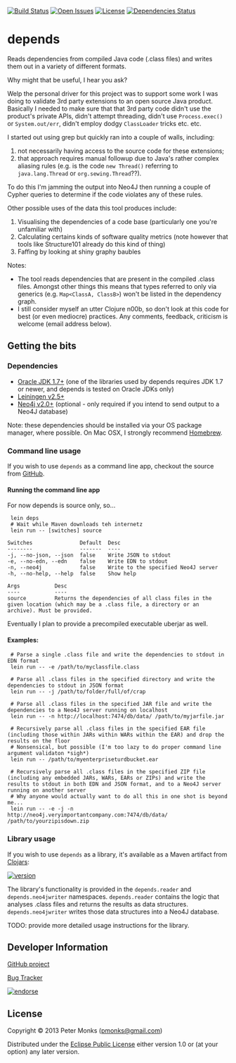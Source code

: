 [![Build Status](https://travis-ci.com/pmonks/depends.svg?branch=master)](https://travis-ci.com/pmonks/depends)
[![Open Issues](https://img.shields.io/github/issues/pmonks/depends.svg)](https://github.com/pmonks/depends/issues)
[![License](https://img.shields.io/github/license/pmonks/depends.svg)](https://github.com/pmonks/depends/blob/master/LICENSE)
[![Dependencies Status](http://jarkeeper.com/pmonks/depends/status.svg)](http://jarkeeper.com/pmonks/depends)

# depends

Reads dependencies from compiled Java code (.class files) and writes them out in a variety of different formats.

Why might that be useful, I hear you ask?

Welp the personal driver for this project was to support some work I was doing to validate 3rd party extensions
to an open source Java product.  Basically I needed to make sure that that 3rd party code didn't use the product's
private APIs, didn't attempt threading, didn't use ```Process.exec()``` or ```System.out/err```, didn't employ
dodgy ```ClassLoader``` tricks etc. etc.

I started out using grep but quickly ran into a couple of walls, including:
 1. not necessarily having access to the source code for these extensions;
 2. that approach requires manual followup due to Java's rather complex aliasing rules (e.g. is the code
    ```new Thread()``` referring to ```java.lang.Thread``` or ```org.sewing.Thread```??).

To do this I'm jamming the output into Neo4J then running a couple of Cypher queries to determine if the code
violates any of these rules.

Other possible uses of the data this tool produces include:
 1. Visualising the dependencies of a code base (particularly one you're unfamiliar with)
 2. Calculating certains kinds of software quality metrics (note however that tools like Structure101 already
    do this kind of thing)
 3. Faffing by looking at shiny graphy baubles

Notes:
 * The tool reads dependencies that are present in the compiled .class files.  Amongst other things this means
   that types referred to only via generics (e.g. ```Map<ClassA, ClassB>```) won't be listed in the
   dependency graph.
 * I still consider myself an utter Clojure n00b, so don't look at this code for best (or even mediocre)
   practices.  Any comments, feedback, criticism is welcome (email address below).

## Getting the bits

### Dependencies
 * [Oracle JDK 1.7+](http://www.oracle.com/technetwork/java/javase/downloads/index.html) (one of the libraries
   used by depends requires JDK 1.7 or newer, and depends is tested on Oracle JDKs only)
 * [Leiningen v2.5+](http://leiningen.org/#install)
 * [Neo4j v2.0+](http://www.neo4j.org/download) (optional - only required if you intend to send output to a
   Neo4J database)

Note: these dependencies should be installed via your OS package manager, where possible.  On Mac OSX, I
strongly recommend [Homebrew](http://brew.sh/).

### Command line usage

If you wish to use `depends` as a command line app, checkout the source from [GitHub](https://github.com/pmonks/depends).

#### Running the command line app

For now depends is source only, so...

```shell
 lein deps
 # Wait while Maven downloads teh internetz
 lein run -- [switches] source
```
    Switches               Default  Desc
    --------               -------  ----
    -j, --no-json, --json  false    Write JSON to stdout
    -e, --no-edn, --edn    false    Write EDN to stdout
    -n, --neo4j            false    Write to the specified Neo4J server
    -h, --no-help, --help  false    Show help

    Args           Desc
    ----           ----
    source         Returns the dependencies of all class files in the given location (which may be a .class file, a directory or an archive). Must be provided.

Eventually I plan to provide a precompiled executable uberjar as well.

#### Examples:
```shell
 # Parse a single .class file and write the dependencies to stdout in EDN format
 lein run -- -e /path/to/myclassfile.class

 # Parse all .class files in the specified directory and write the dependencies to stdout in JSON format
 lein run -- -j /path/to/folder/full/of/crap

 # Parse all .class files in the specified JAR file and write the dependencies to a Neo4J server running on localhost
 lein run -- -n http://localhost:7474/db/data/ /path/to/myjarfile.jar

 # Recursively parse all .class files in the specified EAR file (including those within JARs within WARs within the EAR) and drop the results on the floor
 # Nonsensical, but possible (I'm too lazy to do proper command line argument validaton *sigh*)
 lein run -- /path/to/myenterpriseturdbucket.ear

 # Recursively parse all .class files in the specified ZIP file (including any embedded JARs, WARs, EARs or ZIPs) and write the results to stdout in both EDN and JSON format, and to a Neo4J server running on another server
 # Why anyone would actually want to do all this in one shot is beyond me...
 lein run -- -e -j -n http://neo4j.veryimportantcompany.com:7474/db/data/ /path/to/yourzipisdown.zip
```

### Library usage

If you wish to use `depends` as a library, it's available as a Maven artifact from [Clojars](https://clojars.org/org.clojars.pmonks/depends):

[![version](https://clojars.org/org.clojars.pmonks/depends/latest-version.svg)](https://clojars.org/org.clojars.pmonks/depends)

The library's functionality is provided in the `depends.reader` and `depends.neo4jwriter` namespaces.
`depends.reader` contains the logic that analyses .class files and returns the results as data structures.
`depends.neo4jwriter` writes those data structures into a Neo4J database.

TODO: provide more detailed usage instructions for the library.

## Developer Information

[GitHub project](https://github.com/pmonks/depends)

[Bug Tracker](https://github.com/pmonks/depends/issues)

[![endorse](https://api.coderwall.com/pmonks/endorsecount.png)](https://coderwall.com/pmonks)

## License

Copyright © 2013 Peter Monks (pmonks@gmail.com)

Distributed under the [Eclipse Public License](http://www.eclipse.org/legal/epl-v10.html) either version 1.0 or (at your option) any later version.

